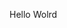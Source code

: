 Hello Wolrd





























































































































































































































































































































































































































































































































































































































































































































































































































































































































































































































































































































































































































































































































































































